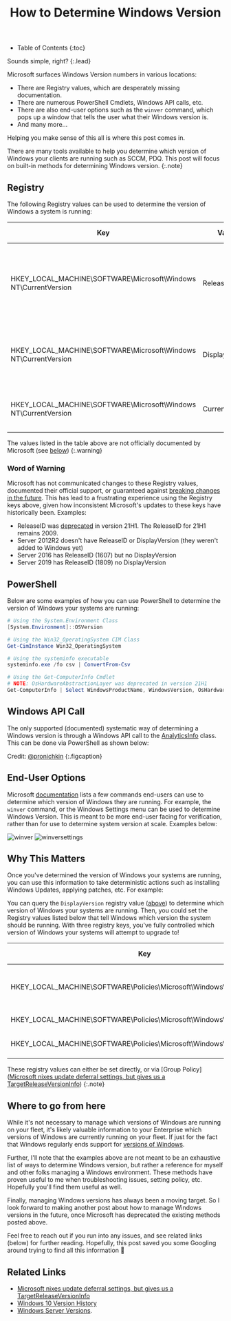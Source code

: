 ﻿---
layout: post
title: How to Determine Windows Version
image: /assets/img/blog/windowskeyboard.jpg
description: >
  So how does one determine the version of Windows running across an enterprise environment?
tags: [devops, tips, windows, registry]
---

- Table of Contents
{:toc}

Sounds simple, right?
{:.lead}

Microsoft surfaces Windows Version numbers in various locations:

- There are Registry values, which are desperately missing
documentation.
- There are numerous PowerShell Cmdlets, Windows API calls, etc.
- There are also end-user options such as the `winver` command, which pops up a
window that tells the user what their Windows version is.
- And many more...

Helping you make sense of this all is where this post comes in.

There are many tools available to help you determine which version of Windows
your clients are running such as SCCM, PDQ. This post will focus on built-in
methods for determining Windows version.
{:.note}

## Registry

The following Registry values can be used to determine the version of Windows a
system is running:

| Key                                                             | Value          | Data Example | Explanation                           |
| --------------------------------------------------------------- | -------------- | ------------ | ------------------------------------- |
| HKEY_LOCAL_MACHINE\SOFTWARE\Microsoft\Windows NT\CurrentVersion | ReleaseId      | 2009         | Version number integer (as a string). Added in version 1803, Deprecated with 21H1   |
| HKEY_LOCAL_MACHINE\SOFTWARE\Microsoft\Windows NT\CurrentVersion | DisplayVersion | 20H2         | Version codename mixed string. Added in version 1803. |
| HKEY_LOCAL_MACHINE\SOFTWARE\Microsoft\Windows NT\CurrentVersion | CurrentBuild   | 19042        | Version build number, used by winver.exe.                                     |

The values listed in the table above are not officially documented by Microsoft
(see [below](#word-of-warning))
{:.warning}

### Word of Warning

Microsoft has not communicated changes to these Registry values, documented
their official support, or guaranteed against
[breaking changes in the future](https://twitter.com/bytenerd/status/1395072885249564672).
This has lead to a frustrating experience using the Registry keys above, given how inconsistent Microsoft's updates to these keys have historically been. Examples:

- ReleaseID was
  [deprecated](https://twitter.com/bytenerd/status/1395071115072966656) in
  version 21H1. The ReleaseID for 21H1 remains 2009.
- Server 2012R2 doesn't have ReleaseID or DisplayVersion (they weren't added to
  Windows yet)
- Server 2016 has ReleaseID (1607) but no DisplayVersion
- Server 2019 has ReleaseID (1809) no DisplayVersion

## PowerShell

Below are some examples of how you can use PowerShell to determine the version
of Windows your systems are running:

```powershell
# Using the System.Environment Class
[System.Environment]::OSVersion

# Using the Win32_OperatingSystem CIM Class
Get-CimInstance Win32_OperatingSystem

# Using the systeminfo executable
systeminfo.exe /fo csv | ConvertFrom-Csv

# Using the Get-ComputerInfo Cmdlet
# NOTE: OsHardwareAbstractionLayer was deprecated in version 21H1
Get-ComputerInfo | Select WindowsProductName, WindowsVersion, OsHardwareAbstractionLayer
```

## Windows API Call

The only supported (documented) systematic way of determining a Windows version
is through a Windows API call to the
[AnalyticsInfo](https://docs.microsoft.com/en-us/uwp/api/windows.system.profile.analyticsinfo?view=winrt-20348)
class. This can be done via PowerShell as shown below:

<script src="https://gist.github.com/pronichkin/9d5caaf86329c3098e2a9f23d0c07bdd.js"> </script>
Credit: [@pronichkin](https://twitter.com/Pronichkin)
{:.figcaption}

## End-User Options

Microsoft
[documentation](https://support.microsoft.com/en-us/windows/which-version-of-windows-operating-system-am-i-running-628bec99-476a-2c13-5296-9dd081cdd808)
lists a few commands end-users can use to determine which version of Windows
they are running. For example, the `winver` command, or the Windows Settings
menu can be used to determine Windows Version. This is meant to be more end-user
facing for verification, rather than for use to determine system version at
scale. Examples below:

![winver](../../assets/img/blog/winver.jpg)
![winversettings](../../assets/img/blog/winversettings.png)

## Why This Matters

Once you've determined the version of Windows your systems are running, you can
use this information to take deterministic actions such as installing Windows
Updates, applying patches, etc. For example:

You can query the `DisplayVersion` registry value ([above](#registry)) to
determine which version of Windows your systems are running. Then, you could set
the Registry values listed below that tell Windows which version the system
should be running. With three registry keys, you've fully controlled which
version of Windows your systems will attempt to upgrade to!

| Key                                                                  | Value                    | Data Example | Explanation                                                                          |
| -------------------------------------------------------------------- | ------------------------ | ------------ | ------------------------------------------------------------------------------------ |
| HKEY_LOCAL_MACHINE\SOFTWARE\Policies\Microsoft\Windows\WindowsUpdate | TargetReleaseVersion     | 1            | Setting this to one enables Feature Upgrades to the TargetReleaseVersionInfo version |
| HKEY_LOCAL_MACHINE\SOFTWARE\Policies\Microsoft\Windows\WindowsUpdate | TargetReleaseVersionInfo | 20H2         | The target version of the system                                                     |
| HKEY_LOCAL_MACHINE\SOFTWARE\Policies\Microsoft\Windows\WindowsUpdate | ProductVersion | Windows 10         | New in Windows 11 - one of "Windows 10" or "Windows 11" |

These registry values can either be set directly, or via [Group Policy]([Microsoft nixes update deferral settings, but gives us a TargetReleaseVersionInfo](https://www.computerworld.com/article/3564158/microsoft-nixes-update-deferral-settings-but-gives-us-a-targetreleaseversioninfo.html))
{:.note}

## Where to go from here

While it's not necessary to manage which versions of Windows are running on your
fleet, it's likely valuable information to your Enterprise which versions of
Windows are currently running on your fleet. If just for the fact that Windows
regularly ends support for
[versions of Windows](https://docs.microsoft.com/en-us/lifecycle/products/windows-10-enterprise-and-education).

Further, I'll note that the examples above are not meant to be an exhaustive
list of ways to determine Windows version, but rather a reference for myself and
other folks managing a Windows environment. These methods have proven useful to me when troubleshooting issues, setting policy, etc. Hopefully you'll find
them useful as well.

Finally, managing Windows versions has always been a moving target. So I look
forward to making another post about how to manage Windows versions in the
future, once Microsoft has deprecated the existing methods posted above.

Feel free to reach out if you run into any issues, and see related links (below)
for further reading. Hopefully, this post saved you some Googling around trying
to find all this information 🔎

## Related Links

- [Microsoft nixes update deferral settings, but gives us a TargetReleaseVersionInfo](https://www.computerworld.com/article/3564158/microsoft-nixes-update-deferral-settings-but-gives-us-a-targetreleaseversioninfo.html)
- [Windows 10 Version History](https://en.wikipedia.org/wiki/Windows_10_version_history)
- [Windows Server Versions](https://en.wikipedia.org/wiki/List_of_Microsoft_Windows_versions).
